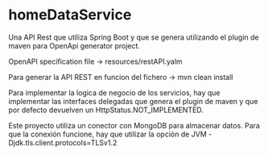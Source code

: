 # homeDataService

Una API Rest que utiliza Spring Boot y que se genera utilizando el plugin de maven para OpenApi generator
project.

OpenAPI specification file -> resources/restAPI.yalm

Para generar la API REST en funcion del fichero -> mvn clean install

Para implementar la logica de negocio de los servicios, hay que implementar las interfaces delegadas que genera el plugin
de maven y que por defecto devuelven un HttpStatus.NOT_IMPLEMENTED.

Este proyecto utiliza un conector con MongoDB para almacenar datos. Para que la conexión funcione, hay que utilizar
la opción de JVM -Djdk.tls.client.protocols=TLSv1.2

